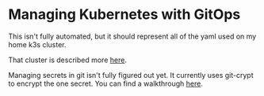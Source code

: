 # Managing Kubernetes with GitOps
This isn't fully automated, but it should represent all of the yaml used on my home k3s cluster.

That cluster is described more [here](https://www.joshkasuboski.com/posts/home-k8s-raspberry-update/).

Managing secrets in git isn't fully figured out yet. It currently uses git-crypt to encrypt the one secret. You can find a walkthrough [here](https://buddy.works/guides/git-crypt).